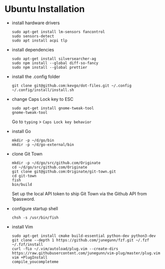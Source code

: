 # Ubuntu Installation

- install hardware drivers

      sudo apt-get install lm-sensors fancontrol
      sudo sensors-detect
      sudo apt install acpi tlp

- install dependencies

      sudo apt-get install silversearcher-ag
      sudo npm install --global diff-so-fancy
      sudo npm install --global prettier

- install the .config folder

      git clone git@github.com:kevgo/dot-files.git ~/.config
      ~/.config/install/install.sh

- change Caps Lock key to ESC

      sudo apt-get install gnome-tweak-tool
      gnome-tweak-tool

  Go to `typing` > `Caps Lock key behavior`

* install Go

      mkdir -p ~/d/go/bin
      mkdir -p ~/d/go-external/bin

* clone Git Town

      mkdir -p ~/d/go/src/github.com/Originate
      cd ~/d/go/src/github.com/Originate
      git clone git@github.com:Originate/git-town.git
      cd git-town
      fish
      bin/build

  Set up the local API token to ship Git Town via the Github API from 1password.

* configure startup shell

      chsh -s /usr/bin/fish

* install Vim

      sudo apt-get install cmake build-essential python-dev python3-dev
      git clone --depth 1 https://github.com/junegunn/fzf.git ~/.fzf
      ~/.fzf/install
      curl -fLo ~/.vim/autoload/plug.vim --create-dirs https://raw.githubusercontent.com/junegunn/vim-plug/master/plug.vim
      vim +PlugInstall
      compile_youcompleteme
